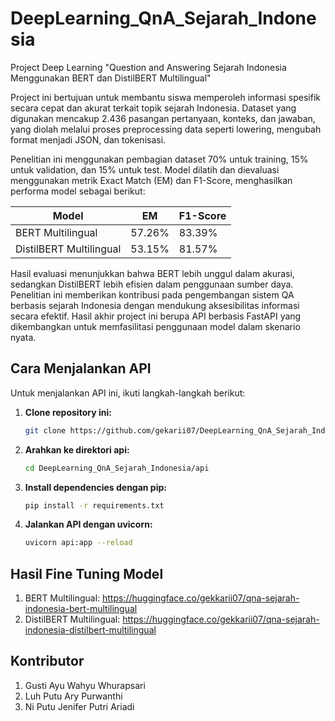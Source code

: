 # DeepLearning_QnA_Sejarah_Indonesia
Project Deep Learning "Question and Answering Sejarah Indonesia Menggunakan BERT dan DistilBERT Multilingual"

Project ini bertujuan untuk membantu siswa memperoleh informasi spesifik secara cepat dan akurat terkait topik sejarah Indonesia. Dataset yang digunakan mencakup 2.436 pasangan pertanyaan, konteks, dan jawaban, yang diolah melalui proses preprocessing data seperti lowering, mengubah format menjadi JSON, dan tokenisasi.

Penelitian ini menggunakan pembagian dataset 70% untuk training, 15% untuk validation, dan 15% untuk test. Model dilatih dan dievaluasi menggunakan metrik Exact Match (EM) dan F1-Score, menghasilkan performa model sebagai berikut:

| Model                   | EM     | F1-Score |
|-------------------------|--------|----------|
| BERT Multilingual        | 57.26% | 83.39%   |
| DistilBERT Multilingual  | 53.15% | 81.57%   |

Hasil evaluasi menunjukkan bahwa BERT lebih unggul dalam akurasi, sedangkan DistilBERT lebih efisien dalam penggunaan sumber daya. Penelitian ini memberikan kontribusi pada pengembangan sistem QA berbasis sejarah Indonesia dengan mendukung aksesibilitas informasi secara efektif. Hasil akhir project ini berupa API berbasis FastAPI yang dikembangkan untuk memfasilitasi penggunaan model dalam skenario nyata.

## Cara Menjalankan API

Untuk menjalankan API ini, ikuti langkah-langkah berikut:

1. **Clone repository ini:**
   ```bash
   git clone https://github.com/gekarii07/DeepLearning_QnA_Sejarah_Indonesia
2. **Arahkan ke direktori api:**
   ```bash
   cd DeepLearning_QnA_Sejarah_Indonesia/api
3. **Install dependencies dengan pip:**
   ```bash
   pip install -r requirements.txt
4. **Jalankan API dengan uvicorn:**
   ```bash
   uvicorn api:app --reload

## Hasil Fine Tuning Model 
1. BERT Multilingual: https://huggingface.co/gekkarii07/qna-sejarah-indonesia-bert-multilingual
2. DistilBERT Multilingual: https://huggingface.co/gekkarii07/qna-sejarah-indonesia-distilbert-multilingual

## Kontributor
1. Gusti Ayu Wahyu Whurapsari
2. Luh Putu Ary Purwanthi
3. Ni Putu Jenifer Putri Ariadi

